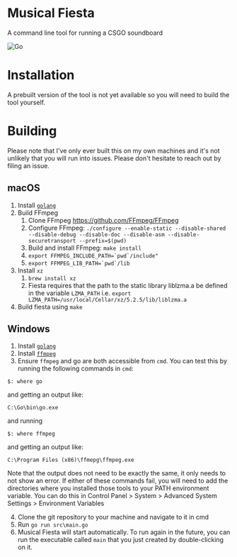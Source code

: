 # Musical Fiesta
A command line tool for running a CSGO soundboard

![Go](https://github.com/rpecka/musical-fiesta/workflows/Go/badge.svg?branch=master)

# Installation
A prebuilt version of the tool is not yet available so you will need to build the tool yourself.

# Building
Please note that I've only ever built this on my own machines and it's not unlikely that you will run into issues. Please don't hesitate to reach out by filing an issue.
## macOS
1. Install [`golang`](https://golang.org/dl/)
2. Build FFmpeg
	1. Clone FFmpeg https://github.com/FFmpeg/FFmpeg
	2. Configure FFmpeg: `./configure --enable-static --disable-shared --disable-debug --disable-doc --disable-asm --disable-securetransport --prefix=$(pwd)`
	3. Build and install FFmpeg: `make install`
	4. ``export FFMPEG_INCLUDE_PATH=`pwd`/include"``
	5. ``export FFMPEG_LIB_PATH=`pwd`/lib``
3. Install `xz`
	1. `brew install xz`
	2. Fiesta requires that the path to the static library liblzma.a be defined in the variable `LZMA_PATH` i.e. `export LZMA_PATH=/usr/local/Cellar/xz/5.2.5/lib/liblzma.a`
4. Build fiesta using `make`

## Windows
1. Install [`golang`](https://golang.org/dl/)
2. Install [`ffmpeg`](https://ffmpeg.org/download.html)
3. Ensure `ffmpeg` and go are both accessible from `cmd`. You can test this by running the following commands in `cmd`:
```
$: where go
```
and getting an output like:
```
C:\Go\bin\go.exe
```
and running
```
$: where ffmpeg
```
and getting an output like:
```
C:\Program Files (x86)\ffmepg\ffmpeg.exe
```
Note that the output does not need to be exactly the same, it only needs to not show an error.
If either of these commands fail, you will need to add the directories where you installed those tools to your PATH environment variable. You can do this in Control Panel > System > Advanced System Settings > Environment Variables

4. Clone the git repository to your machine and navigate to it in cmd
5. Run `go run src\main.go`
6. Musical Fiesta will start automatically. To run again in the future, you can run the executable called `main` that you just created by double-clicking on it.
